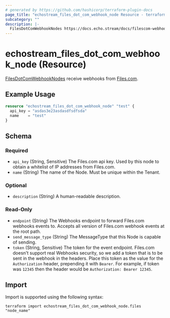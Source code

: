```yaml
---
# generated by https://github.com/hashicorp/terraform-plugin-docs
page_title: "echostream_files_dot_com_webhook_node Resource - terraform-provider-echostream"
subcategory: ""
description: |-
  FilesDotComWebhookNodes https://docs.echo.stream/docs/filescom-webhook-node receive webhooks from Files.com https://www.files.com.
---
```


# echostream_files_dot_com_webhook_node (Resource)

[FilesDotComWebhookNodes](https://docs.echo.stream/docs/filescom-webhook-node) receive webhooks from [Files.com](https://www.files.com).

## Example Usage

```terraform
resource "echostream_files_dot_com_webhook_node" "test" {
  api_key = "asdas3e23asdasdfsdfsda"
  name    = "test"
}
```

<!-- schema generated by tfplugindocs -->
## Schema

### Required

- `api_key` (String, Sensitive) The Files.com api key. Used by this node to obtain a whitelist of IP addresses from Files.com.
- `name` (String) The name of the Node. Must be unique within the Tenant.

### Optional

- `description` (String) A human-readable description.

### Read-Only

- `endpoint` (String) The Webhooks endpoint to forward Files.com webhooks events to. Accepts all version of Files.com webhook events at the root path.
- `send_message_type` (String) The MessageType that this Node is capable of sending.
- `token` (String, Sensitive) The token for the event endpoint. Files.com doesn't support real Webhooks security, so we add a token that is to be sent in the webhook in the headers. Place this token as the value for the `Authorization` header, prepending it with `Bearer`. For example, if token was `12345` then the header would be `Authorization: Bearer 12345`.

## Import

Import is supported using the following syntax:

```shell
terraform import echostream_files_dot_com_webhook_node.files "node_name"
```
